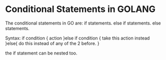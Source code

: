 # Conditional Statements in GOLANG

The conditional statements in GO are:
    if statements.
    else if statements.
    else statements.

Syntax:
    if condition {
        action
    }else if condition {
        take this action instead
    }else{
        do this instead of any of the 2 before.
    }

the if statement can be nested too.
